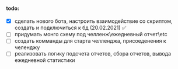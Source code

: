 #### todo:

- [x] сделать нового бота, настроить взаимодействие со скриптом, создать и подключиться к бд (20.02.2021) ✅
- [ ] придумать монго схему под челленж\ежедневный отчет\etc
- [ ] создать комманды для старта челленджа, присоеденения к челенджу
- [ ] реализовать логику подсчета отчетов, сбора отчетов, вывода ежедневной статистики